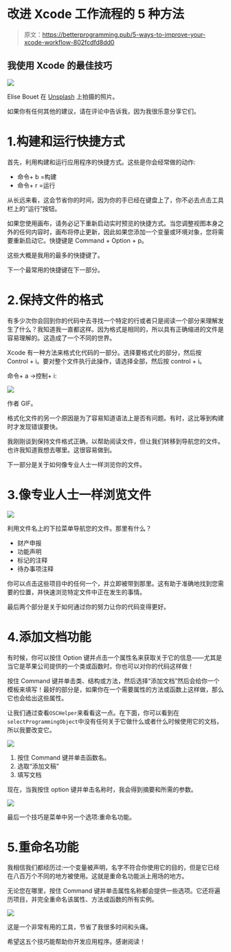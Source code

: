 # 改进 Xcode 工作流程的 5 种方法

> 原文：<https://betterprogramming.pub/5-ways-to-improve-your-xcode-workflow-802fcdfd8dd0>

## 我使用 Xcode 的最佳技巧

![](img/2dbcf7753f0d3236397344d8473b330d.png)

Elise Bouet 在 [Unsplash](https://unsplash.com?utm_source=medium&utm_medium=referral) 上拍摄的照片。

如果你有任何其他的建议，请在评论中告诉我，因为我很乐意分享它们。

# 1.构建和运行快捷方式

首先，利用构建和运行应用程序的快捷方式。这些是你会经常做的动作:

*   命令+ b =构建
*   命令+ r =运行

从长远来看，这会节省你的时间，因为你的手已经在键盘上了，你不必去点击工具栏上的“运行”按钮。

如果您使用画布，请务必记下重新启动实时预览的快捷方式。当您调整视图本身之外的任何内容时，画布将停止更新，因此如果您添加一个变量或环境对象，您将需要重新启动它。快捷键是 Command + Option + p。

这些大概是我用的最多的快捷键了。

下一个最常用的快捷键在下一部分。

# 2.保持文件的格式

有多少次你会回到你的代码中去寻找一个特定的行或者只是阅读一个部分来理解发生了什么？我知道我一直都这样。因为格式是相同的，所以具有正确缩进的文件是容易理解的。这造成了一个不同的世界。

Xcode 有一种方法来格式化代码的一部分。选择要格式化的部分，然后按 Control + i。要对整个文件执行此操作，请选择全部，然后按 control + i。

命令+ a →控制+ i:

![](img/c4f51a7c72a15091d3ddb49ce6bf4d0f.png)

作者 GIF。

格式化文件的另一个原因是为了容易知道语法上是否有问题。有时，这比等到构建时才发现错误要快。

我刚刚谈到保持文件格式正确，以帮助阅读文件，但让我们转移到导航您的文件。也许我知道我想去哪里。这很容易做到。

下一部分是关于如何像专业人士一样浏览你的文件。

# 3.像专业人士一样浏览文件

![](img/06b88d877c3025f63b311f1bae82169a.png)

利用文件名上的下拉菜单导航您的文件。那里有什么？

*   财产申报
*   功能声明
*   标记的注释
*   待办事项注释

你可以点击这些项目中的任何一个，并立即被带到那里。这有助于准确地找到您需要的位置，并快速浏览特定文件中正在发生的事情。

最后两个部分是关于如何通过你的努力让你的代码变得更好。

# 4.添加文档功能

有时候，你可以按住 Option 键并点击一个属性名来获取关于它的信息——尤其是当它是苹果公司提供的一个类或函数时。你也可以对你的代码这样做！

按住 Command 键并单击类、结构或方法，然后选择“添加文档”然后会给你一个模板来填写！最好的部分是，如果你在一个需要属性的方法或函数上这样做，那么它也会给出这些属性。

让我们通过查看`OSCHelper`来看看这一点。在下面，你可以看到在`selectProgrammingObject`中没有任何关于它做什么或者什么时候使用它的文档，所以我要改变它。

![](img/bd6e67a7cc937bcb1671f4f745d93c54.png)

1.  按住 Command 键并单击函数名。
2.  选取“添加文稿”
3.  填写文档

现在，当我按住 option 键并单击名称时，我会得到摘要和所需的参数。

![](img/3d71a586f14218ac3afe4e3e38440557.png)

最后一个技巧是菜单中另一个选项:重命名功能。

# 5.重命名功能

我相信我们都经历过:一个变量被声明，名字不符合你使用它的目的，但是它已经在八百万个不同的地方被使用。这就是重命名功能派上用场的地方。

无论您在哪里，按住 Command 键并单击属性名称都会提供一些选项。它还将遍历项目，并完全重命名该属性、方法或函数的所有实例。

![](img/a72fa021bef349059d2bb78ac3d91735.png)

这是一个非常有用的工具，节省了我很多时间和头痛。

希望这五个技巧能帮助你开发应用程序。感谢阅读！